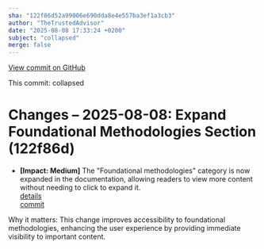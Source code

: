 ```yaml
---
sha: "122f86d52a99006e690dda8e4e557ba3ef1a3cb3"
author: "TheTrustedAdvisor"
date: "2025-08-08 17:33:24 +0200"
subject: "collapsed"
merge: false
---
```


[View commit on GitHub](https://github.com/TheTrustedAdvisor/FabricAdoptionFramework/commit/122f86d52a99006e690dda8e4e557ba3ef1a3cb3)

This commit: collapsed

# Changes – 2025-08-08: Expand Foundational Methodologies Section (122f86d)

- **[Impact: Medium]** The "Foundational methodologies" category is now expanded in the documentation, allowing readers to view more content without needing to click to expand it.  
   [details](/docs/about/changes/2025-08-08-collapsed)  
   [commit](https://github.com/TheTrustedAdvisor/FabricAdoptionFramework/commit/122f86d52a99006e690dda8e4e557ba3ef1a3cb3)

Why it matters: This change improves accessibility to foundational methodologies, enhancing the user experience by providing immediate visibility to important content.
